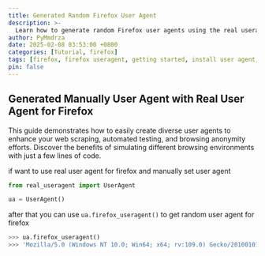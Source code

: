 ```yaml
---
title: Generated Random Firefox User Agent
description: >-
  Learn how to generate random Firefox user agents using the real useragent library in Python.
author: PyMmdrza
date: 2025-02-08 03:53:00 +0800
categories: [Tutorial, firefox]
tags: [firefox, firefox useragent, getting started, install user agent, useragent, user agent, proxy]
pin: false
---
```


## Generated Manually User Agent with Real User Agent for Firefox

 This guide demonstrates how to easily create diverse user agents to enhance your web scraping, automated testing, and browsing anonymity efforts. Discover the benefits of simulating different browsing environments with just a few lines of code.

if want to use real user agent for firefox and manually set user agent

```python
from real_useragent import UserAgent

ua = UserAgent()
```

after that you can use `ua.firefox_useragent()` to get random user agent for firefox

```python
>>> ua.firefox_useragent()
>>> 'Mozilla/5.0 (Windows NT 10.0; Win64; x64; rv:109.0) Gecko/20100101 Firefox/109.0'
```


[generate-firefox-useragent]: https://github.com/useragenter/generate-firefox-useragent
